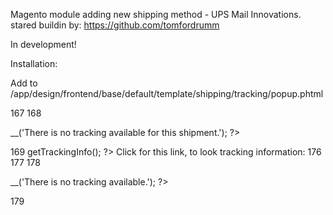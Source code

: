 Magento module adding new shipping method - UPS Mail Innovations.
stared buildin by: https://github.com/tomfordrumm

In development!


Installation:

Add to /app/design/frontend/base/default/template/shipping/tracking/popup.phtml

167    <?php else: ?>
168        <p><?php echo $this->__('There is no tracking available for this shipment.'); ?></p>
169    <?php endif; ?>
    <?php if($shipid == 0): ?>
            <?php $info_tmp = Mage::registry('current_shipping_info')->getTrackingInfo(); ?>
            <?php $info = explode('"',$info_tmp[0][0]) ?>
            <span>Click for this link, to look tracking information:</span>
        <a href="http://www.packagetrackr.com/track/mailinnovations/<?php echo $info[1] ?>"><?php echo $info[1] ?></a>
    <?php endif; ?>
176<?php endforeach; ?>
177<?php else: ?>
178    <p><?php echo $this->__('There is no tracking available.'); ?></p>
179<?php endif; ?>